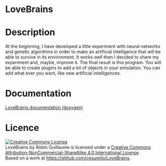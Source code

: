 # LoveBrains

# Description
At the beginning, I have developed a little experiment with neural networks and genetic algorithms in order to make an artificial intelligence that will be able to survive in its environment. It works well then I decided to share my experiment and, maybe, improve it. The final result is this program. You will be able to create plugins to add a lot of objects in your simulation. You can add what ever you want, like new artificial intelligences.

# Documentation
<a href="http://cesumilo.github.io/LoveBrains">LoveBrains documentation (doxygen)</a>

# Licence
<a rel="license" href="http://creativecommons.org/licenses/by-nc-sa/4.0/"><img alt="Creative Commons License" style="border-width:0" src="https://i.creativecommons.org/l/by-nc-sa/4.0/88x31.png" /></a><br /><span xmlns:dct="http://purl.org/dc/terms/" property="dct:title">LoveBrains</span> by <span xmlns:cc="http://creativecommons.org/ns#" property="cc:attributionName">Robin Guillaume</span> is licensed under a <a rel="license" href="http://creativecommons.org/licenses/by-nc-sa/4.0/">Creative Commons Attribution-NonCommercial-ShareAlike 4.0 International License</a>.<br />Based on a work at <a xmlns:dct="http://purl.org/dc/terms/" href="https://github.com/cesumilo/LoveBrains" rel="dct:source">https://github.com/cesumilo/LoveBrains</a>.
